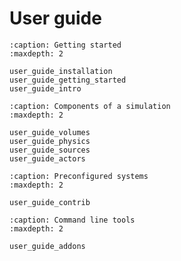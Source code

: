 # User guide

```{toctree}
:caption: Getting started
:maxdepth: 2

user_guide_installation
user_guide_getting_started
user_guide_intro
```

```{toctree}
:caption: Components of a simulation
:maxdepth: 2

user_guide_volumes
user_guide_physics
user_guide_sources
user_guide_actors
```


```{toctree}
:caption: Preconfigured systems
:maxdepth: 2

user_guide_contrib
```


```{toctree}
:caption: Command line tools
:maxdepth: 2

user_guide_addons
```
